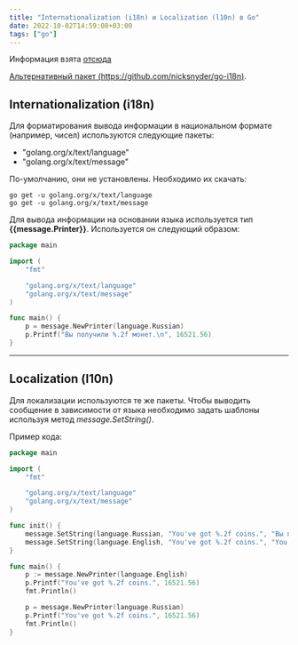 ```yaml
---
title: "Internationalization (i18n) и Localization (l10n) в Go"
date: 2022-10-02T14:59:08+03:00
tags: ["go"]
---
```


Информация взята [отсюда](https://phraseapp.com/blog/posts/internationalization-i18n-go)

[Альтернативный пакет (https://github.com/nicksnyder/go-i18n)](https://github.com/nicksnyder/go-i18n).

## Internationalization (i18n)

Для форматирования вывода информации в национальном формате (например, чисел) используются следующие пакеты:

* "golang.org/x/text/language"
* "golang.org/x/text/message"

По-умолчанию, они не установлены. Необходимо их скачать:

```shell
go get -u golang.org/x/text/language
go get -u golang.org/x/text/message
```

Для вывода информации на основании языка используется тип **{{message.Printer}}**.
Используется он следующий образом:

```go
package main

import (
    "fmt"

    "golang.org/x/text/language"
    "golang.org/x/text/message"
)

func main() {
    p = message.NewPrinter(language.Russian)
    p.Printf("Вы получили %.2f монет.\n", 16521.56)
}
```

---

## Localization (l10n)

Для локализации используются те же пакеты. Чтобы выводить сообщение в зависимости от языка необходимо задать шаблоны используя метод _message.SetString()_.

Пример кода:

```go
package main

import (
    "fmt"

    "golang.org/x/text/language"
    "golang.org/x/text/message"
)

func init() {
    message.SetString(language.Russian, "You've got %.2f coins.", "Вы получили %.2f монет.")
    message.SetString(language.English, "You've got %.2f coins.", "You've got %.2f coins.")
}

func main() {
    p := message.NewPrinter(language.English)
    p.Printf("You've got %.2f coins.", 16521.56)
    fmt.Println()

    p = message.NewPrinter(language.Russian)
    p.Printf("You've got %.2f coins.", 16521.56)
    fmt.Println()
}
```
